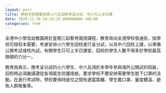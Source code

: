 ```yaml
---
layout: post
title: 學校可按需要安排小六生回校考呈分試　中六可上半日課
date: 2020-11-30 14:14:33.000000000 +08:00
categories: rthk
---
```


全港中小學及幼稚園將於星期三起暫停面授課程，教育局向全港學校發通告，指學校可按校本需要，考慮安排小六學生回校進行呈分試，以及中六回校上課，以準備公開考試或校內試，有關學生只可上半日課堂，回校的學生人數不得多於學校最高限額的六分一。

教育局表示，應考呈分試的小六學生、中六及須於本學年參與海外公開試的班級，回校時必須嚴謹遵從各項衛生防護措施，要求學校不要安排需要學生脫下口罩的活動。在進行考試時，學校要保持座位之間有適當距離、學生戴口罩、量度體溫、避免人群聚集等。
